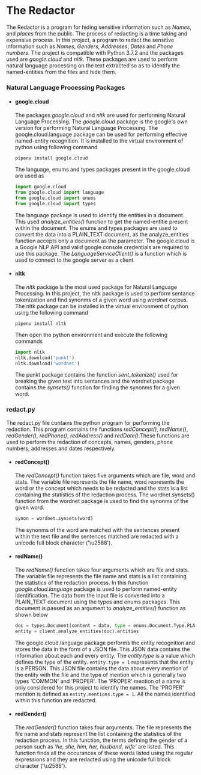 # The  Redactor
The Redactor is a program for hiding sensitive information such as *Names*, and *places* from the public. The process of redacting is a time taking and expensive  process. In this project, a program to redact the sensitive information such as *Names*, *Genders*, *Addresses*, *Dates* and *Phone numbers*. The project is compatible with Python 3.7.2 and the packages used are *google.cloud* and *nltk*. These packages are used to perform natural language processing on the text extracted so as to identify the named-entities from the files and hide them.

### Natural Language Processing Packages
* #### google.cloud
    The packages *google.cloud* and *nltk* are used for performing Natural Language Processing. The *google.cloud* package is the google's own version for performing Natural Language Processing. The google.cloud.language package can be used for performing effective named-entity recognition. It is installed to the virtual environment of python using following command

    `pipenv install google.cloud`

    The language, enums and types packages present in the google.cloud are used as
    ```python
    import google.cloud
    from google.cloud import language
    from google.cloud import enums
    from google.cloud import types
    ```
    The language package is used to identify the entities in a document. This used *analyze_entities()* function to get the named-entitie present within the document. The enums and types packages are used to convert the data into a PLAIN_TEXT document, as the analyze_entities function accepts only a document as the parameter. The google.cloud is a Google NLP API and valid google console credentials are required to use this package. The *LanguageServiceClient()* is a function which is used to connect to the google server as a client.
* #### nltk
    The *nltk* package is the most used package for Natural Language Processing. In this project, the nltk package is used to perform sentance tokenization and find synonms of a given word using *wordnet* corpus. The nltk package can be installed in the virtual environment of python using the following command

    `pipenv install nltk`

    Then open the python environment and execute the following commands
    ```python
    import nltk
    nltk.download('punkt')
    nltk.download('wordnet')
    ```
    The punkt package contains the function *sent_tokenize()* used for breaking the given text into sentances and the wordnet package contains the *synsets()* function for finding the synonms for a given word.

### redact.py
The redact.py file contains the python program for performing the redaction. This program contains the functions *redConcept()*, *redName()*, *redGender()*, *redPhone()*, *redAddress()* and *redDate()*.These functions are used to perform the redaction of concepts, names, genders, phone numbers, addresses and dates respectively.
* #### redConcept()
    The *redConcept()* function takes five arguments which are file, word and stats. The variable file represents the file name, word represents the word or the concept which needs to be redacted and the stats is a list containing the statistics of the redaction process. The wordnet.synsets() function from the wordnet package is used to find the synonms of the given word. 
    ```python
    synon = wordnet.synsets(word)
    ```
    The synonms of the word are matched with the sentences present within the text file and the sentences matched are redacted with a unicode full block character ('\u2588').
* #### redName()
    The *redName()* function takes four arguments which are file and stats. The variable file represents the  file name and stats is a list containing the statistics of the redaction process. In this function *google.cloud.language* package is used to perform named-entity identification. The data from the input file is converted into a PLAIN_TEXT document using the types and enums packages. This document is passed as an argument to *analyze_entities()* function as shown below
    ```python
    doc = types.Document(content = data, type = enums.Document.Type.PLAIN_TEXT)
    entity = client.analyze_entities(doc).entities
    ```
    The google.cloud.language package performs the entity recognition and stores the data in the form of a JSON file. This JSON data contains the information about each and every entity. The  *entity.type* is a value which defines the type of the entity. `entity.type = 1` represents that the entity is a PERSON. This JSON file contains the data about every mention of the entity with the file and the type of mention which is generally two types 'COMMON' and 'PROPER'. The 'PROPER' mention of a name is only considered for this project  to identify the names. The 'PROPER' mention is defined as `entity.mentions.type = 1`. All the names identified within this function are redacted.
* #### redGender()
    The *redGender()* function takes four arguments. The file represents the file name and stats represent the list containing the  statistics of the redaction process. In this function, the terms defining the gender of a person such as *'he, she, him, her, husband, wife'* are listed. This function finds all the occurances of these words listed using the regular expressions and they are redacted using the unicode full block character ('\u2588').

